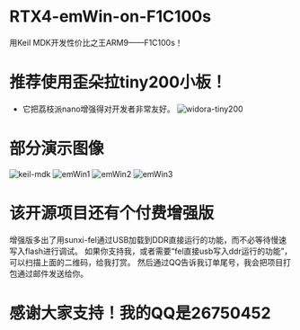 # RTX4-emWin-on-F1C100s
用Keil MDK开发性价比之王ARM9——F1C100s！

# 推荐使用歪朵拉tiny200小板！
* 它把荔枝派nano增强得对开发者非常友好。
![widora-tiny200](https://github.com/hongxuyao/RTX4-emWin-on-F1C100s/blob/master/doc/img/tiny200.jpg?raw=true)
# 部分演示图像
![keil-mdk](https://github.com/hongxuyao/RTX4-emWin-on-F1C100s/blob/master/doc/img/mdk.jpg?raw=true)
![emWin1](https://github.com/hongxuyao/RTX4-emWin-on-F1C100s/blob/master/doc/img/a.jpg?raw=true)
![emWin2](https://github.com/hongxuyao/RTX4-emWin-on-F1C100s/blob/master/doc/img/b.jpg?raw=true)
![emWin3](https://github.com/hongxuyao/RTX4-emWin-on-F1C100s/blob/master/doc/img/c.jpg?raw=true)
# 该开源项目还有个付费增强版
增强版多出了用sunxi-fel通过USB加载到DDR直接运行的功能，而不必等待慢速写入flash进行调试。
如果你支持我，或者需要“fel直接usb写入ddr运行的功能”，可以扫描上面的二维码，给我打赏。
然后通过QQ告诉我订单尾号，我会把项目打包通过邮件发送给你。

# 感谢大家支持！我的QQ是26750452
